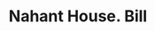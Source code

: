 ---
doi: 10.7916/D8BV8TN7
date_other: '1859'
date_other_textual: '1859'
form: printed ephemera
genre:
- Invoices
name:
- Nahant House
object_in_context_url: https://biggert.cul.columbia.edu/items/view/ave_biggert_00491
subject_hierarchical_geographic:
- Nahant, Massachusetts, United States
subject_name:
- Nahant House
title: Nahant House. Bill
sort_title: Nahant House. Bill
call_number: ave_biggert_00491
coordinates:
- 42.42638888888889,-70.91944444444445
pid: ave_biggert_00491
identifiers: ave_biggert_00491
thumbnail: https://derivativo-2.library.columbia.edu/iiif/2/ldpd:343786/full/!256,256/0/native.jpg
permalink: "/biggert/ave_biggert_00491/"
layout: iiif-image-page
---